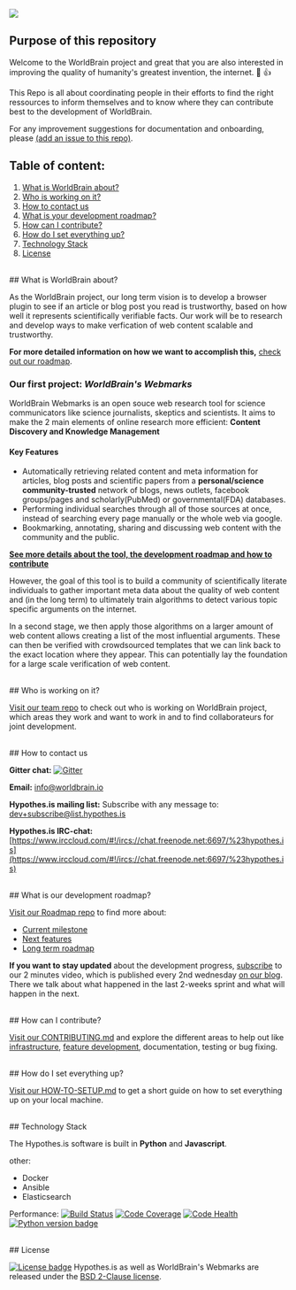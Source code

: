 
![](http://www.worldbrain.io/wp-content/uploads/2016/03/Logo_Background_small.png)


## Purpose of this repository

Welcome to the WorldBrain project and great that you are also interested in improving the quality of humanity's greatest invention, the internet. :tada: :+1:

This Repo is all about coordinating people in their efforts to find the right ressources to inform themselves and to know where they can contribute best to the development of WorldBrain.

For any improvement suggestions for documentation and onboarding, please [(add an issue to this repo)](https://github.com/WorldBrain/START-HERE/issues).
 
## Table of content:

 1. [What is WorldBrain about?](#what-is-worldbrain-about)
 2. [Who is working on it?](#who-is-working-on-it)
 3. [How to contact us](#how-to-contact-us)
 5. [What is your development roadmap?](#what-is-our-development-roadmap)
 3. [How can I contribute?](#how-can-i-contribute)
 4. [How do I set everything up?](#how-do-i-set-everything-up)
 5. [Technology Stack](#technology-stack)
 5. [License](#license)


<br>
## What is WorldBrain about?

As the WorldBrain project, our long term vision is to develop a browser plugin to see if an article or blog post you read is trustworthy, based on how well it represents scientifically verifiable facts. 
Our work will be to research and develop ways to make verfication of web content scalable and trustworthy.

**For more detailed information on how we want to accomplish this,** [check out our roadmap](https://github.com/WorldBrain/VISION-ROADMAP-FEATURES/blob/master/README.md).


### Our first project: *WorldBrain's Webmarks*

WorldBrain Webmarks is an open souce web research tool for science communicators like science journalists, skeptics and scientists. It aims to make the 2 main elements of online research more efficient: **Content Discovery and Knowledge Management**

#### Key Features
 - Automatically retrieving related content and meta information for articles, blog posts and scientific papers from a **personal/science community-trusted** network of blogs, news outlets, facebook groups/pages and scholarly(PubMed) or governmental(FDA) databases.
 - Performing individual searches through all of those sources at once, instead of searching every page manually or the whole web via google. 
 - Bookmarking, annotating, sharing and discussing web content with the community and the public. 
 
**[See more details about the tool, the development roadmap and how to contribute](https://github.com/WorldBrain/Webmarks/edit/master/README.md)**



However, the goal of this tool is to build a community of scientifically literate individuals to gather important meta data about the quality of web content and (in the long term) to ultimately train algorithms to detect various topic specific arguments on the internet.

In a second stage, we then apply those algorithms on a larger amount of web content allows creating a list of the most influential arguments. These can then be verified with crowdsourced templates that we can link back to the exact location where they appear. This can potentially lay the foundation for a large scale verification of web content. 




<br>
## Who is working on it?

[Visit our team repo](https://github.com/WorldBrain/TEAM) to check out who is working on WorldBrain project, which areas they work and want to work in and to find collaborateurs for joint development.


<br>
## How to contact us

**Gitter chat:** [![Gitter](https://badges.gitter.im/WorldBrain/Webmarks.svg)](https://gitter.im/WorldBrain/Webmarks?utm_source=badge&utm_medium=badge&utm_campaign=pr-badge)

**Email:** info@worldbrain.io

**Hypothes.is mailing list:** Subscribe with any message to: [dev+subscribe@list.hypothes.is](mailto:dev+subscribe@list.hypothes.is)

**Hypothes.is IRC-chat:** [https://www.irccloud.com/#!/ircs://chat.freenode.net:6697/%23hypothes.is](https://www.irccloud.com/#!/ircs://chat.freenode.net:6697/%23hypothes.is)


<br>
## What is our development roadmap?

[Visit our Roadmap repo](https://github.com/WorldBrain/VISION-ROADMAP-FEATURES) to find more about: 
- [Current milestone](https://github.com/WorldBrain/VISION-ROADMAP-FEATURES/blob/master/README.md#current-milestones)
- [Next features](https://github.com/WorldBrain/VISION-ROADMAP-FEATURES/blob/master/README.md#upcoming-features)
- [Long term roadmap](https://github.com/WorldBrain/VISION-ROADMAP-FEATURES/blob/master/README.md#long-term-roadmap)

**If you want to stay updated** about the development progress, [subscribe](www.worldbrain.io/2016/blog/) to our 2 minutes video, which is published every 2nd wednesday [on our blog](www.worldbrain.io/2016/blog/).
There we talk about what happened in the last 2-weeks sprint and what will happen in the next.

<br>
## How can I contribute?

[Visit our CONTRIBUTING.md](https://github.com/WorldBrain/START-HERE/blob/master/CONTRIBUTING.md) and explore the different areas to help out like [infrastructure](https://github.com/WorldBrain/START-HERE/blob/master/CONTRIBUTING.md#1-infrastructure-visit-repo), [feature development](https://github.com/WorldBrain/START-HERE/blob/master/CONTRIBUTING.md#2-feature-development-visit-repo), documentation, testing or bug fixing.


<br>
## How do I set everything up?

[Visit our HOW-TO-SETUP.md](https://github.com/WorldBrain/aa-START-HERE/blob/master/HOW-TO-SETUP.md) to get a short guide on how to set everything up on your local machine.


<br>
## Technology Stack

The Hypothes.is software is built in **Python** and **Javascript**.

other:
- Docker 
- Ansible
- Elasticsearch

Performance:
[![Build Status](https://travis-ci.org/hypothesis/h.svg?branch=master)](https://travis-ci.org/hypothesis/h)
[![Code Coverage](https://codecov.io/github/hypothesis/h/coverage.svg?branch=master)](https://codecov.io/github/hypothesis/h?branch=master)
[![Code Health](https://landscape.io/github/hypothesis/h/master/landscape.svg?style=flat)](https://travis-ci.org/hypothesis/h)
[![Python version badge](https://img.shields.io/badge/python-2.7-blue.svg)](https://travis-ci.org/hypothesis/h)


<br>
## License

[![License badge](https://img.shields.io/badge/license-BSD-blue.svg)](https://github.com/hypothesis/h/blob/master/LICENSE)
Hypothes.is as well as WorldBrain's Webmarks are released under the [BSD 2-Clause license](https://github.com/WorldBrain/START-HERE/blob/master/LICENSE).


